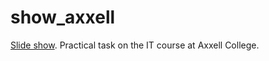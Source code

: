 # show_axxell
[Slide show](https://alexandrtsoy.github.io/show_axxell/). Practical task on the IT course at Axxell College.
